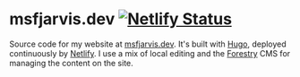 # msfjarvis.dev [![Netlify Status](https://api.netlify.com/api/v1/badges/05925653-db74-4330-be83-60e83384f868/deploy-status)](https://app.netlify.com/sites/msfjarvis-dev/deploys)

Source code for my website at [msfjarvis.dev](https://msfjarvis.dev). It's built with [Hugo](https://github.com/gohugoio/hugo), deployed continuously by [Netlify](https://netlify.com). I use a mix of local editing and the [Forestry](https://forestry.io) CMS for managing the content on the site.
